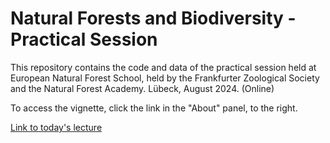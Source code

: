 # Natural Forests and Biodiversity - Practical Session
This repository contains the code and data of the practical session held at European Natural Forest School, held by the Frankfurter Zoological Society and the Natural Forest Academy. Lübeck, August 2024.  (Online)

To access the vignette, click the link in the "About" panel, to the right. 



[Link to today's lecture](https://cloud.idiv.de/nextcloud/index.php/s/WygEYxiQsnaPkdg)
